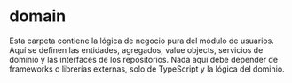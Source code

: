 # domain

Esta carpeta contiene la lógica de negocio pura del módulo de usuarios. Aquí se definen las entidades, agregados, value objects, servicios de dominio y las interfaces de los repositorios. Nada aquí debe depender de frameworks o librerías externas, solo de TypeScript y la lógica del dominio.
